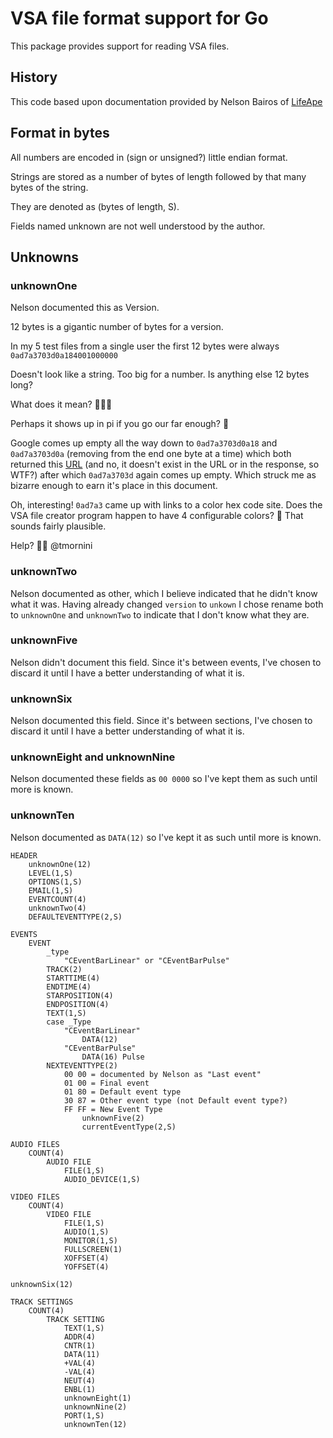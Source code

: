 # VSA file format support for Go

This package provides support for reading VSA files.

## History

This code based upon documentation provided by Nelson Bairos of [LifeApe](https://lifeape.com)

## Format in bytes

All numbers are encoded in (sign or unsigned?) little endian format.

Strings are stored as a number of bytes of length followed by that many bytes of the string.

They are denoted as (bytes of length, S).

Fields named unknown are not well understood by the author.

## Unknowns

### unknownOne

Nelson documented this as Version.

12 bytes is a gigantic number of bytes for a version.

In my 5 test files from a single user the first 12 bytes were always `0ad7a3703d0a184001000000`

Doesn't look like a string. Too big for a number. Is anything else 12 bytes long?

What does it mean? 🤷🏻‍♂️

Perhaps it shows up in pi if you go our far enough? 🤣

Google comes up empty all the way down to `0ad7a3703d0a18` and `0ad7a3703d0a` (removing from the end one byte at a time) which both returned this [URL](https://www.google.com/url?sa=t&rct=j&q=&esrc=s&source=web&cd=&ved=2ahUKEwjyityd95WEAxUiszEKHWANDlkQFnoECBEQAQ&url=https%3A%2F%2Fwww.faulknerhondadoylestown.com%2Forder-parts%2F%3Fpath%3D%252Foem-parts%252Fhonda-lever-sub-assy-change-54100sdaa01%253Fc%253DbT0xJmw9NCZuPVJlY29tbWVuZGVkIFByb2R1Y3Rz&usg=AOvVaw3upsmAatIKO_9bxMOICk23&opi=89978449) (and no, it doesn't exist in the URL or in the response, so WTF?) after which `0ad7a3703d` again comes up empty. Which struck me as bizarre enough to earn it's place in this document.

Oh, interesting! `0ad7a3` came up with links to a color hex code site. Does the VSA file creator program happen to have 4 configurable colors? 🤔 That sounds fairly plausible.

Help? 🙏🏻 @tmornini

### unknownTwo

Nelson documented as other, which I believe indicated that he didn't know what it was. Having already changed `version` to `unkown` I chose rename both to `unknownOne` and `unknownTwo` to indicate that I don't know what they are.

### unknownFive

Nelson didn't document this field. Since it's between events, I've chosen to discard it until I have a better understanding of what it is.

### unknownSix

Nelson documented this field. Since it's between sections, I've chosen to discard it until I have a better understanding of what it is.

### unknownEight and unknownNine

Nelson documented these fields as `00 0000` so I've kept them as such until more is known.

### unknownTen

Nelson documented as `DATA(12)` so I've kept it as such until more is known.

``` text
HEADER
    unknownOne(12)
    LEVEL(1,S)
    OPTIONS(1,S)
    EMAIL(1,S)
    EVENTCOUNT(4)
    unknownTwo(4)
    DEFAULTEVENTTYPE(2,S)

EVENTS
    EVENT
        _type
            "CEventBarLinear" or "CEventBarPulse"
        TRACK(2)
        STARTTIME(4)
        ENDTIME(4)
        STARPOSITION(4)
        ENDPOSITION(4)
        TEXT(1,S)
        case _Type
            "CEventBarLinear"
                DATA(12)
            "CEventBarPulse"
                DATA(16) Pulse
        NEXTEVENTTYPE(2)
            00 00 = documented by Nelson as "Last event"
            01 00 = Final event
            01 80 = Default event type
            30 87 = Other event type (not Default event type?)
            FF FF = New Event Type
                unknownFive(2)
                currentEventType(2,S)

AUDIO FILES
    COUNT(4)
        AUDIO FILE
            FILE(1,S)
            AUDIO_DEVICE(1,S)

VIDEO FILES
    COUNT(4)
        VIDEO FILE
            FILE(1,S)
            AUDIO(1,S)
            MONITOR(1,S)
            FULLSCREEN(1)
            XOFFSET(4)
            YOFFSET(4)

unknownSix(12)

TRACK SETTINGS
    COUNT(4)
        TRACK SETTING
            TEXT(1,S)
            ADDR(4)
            CNTR(1)
            DATA(11)
            +VAL(4)
            -VAL(4)
            NEUT(4)
            ENBL(1)
            unknownEight(1)
            unknownNine(2)
            PORT(1,S)
            unknownTen(12)
```
